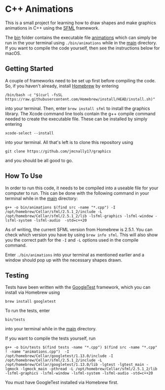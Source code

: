 # C++ Animations

This is a small project for learning how to draw shapes and make graphics animations in C++ using the [SFML](https://www.sfml-dev.org/) framework.

The [bin](https://github.com/jmcnally17/animations/tree/main/bin) folder contains the executable file [animations](https://github.com/jmcnally17/animations/blob/main/bin/animations) which can simply be run in the your terminal using `./bin/animations` while in the [main](https://github.com/jmcnally17/animations) directory. If you want to compile the code yourself, then see the instructions below for macOS.

## Getting Started

A couple of frameworks need to be set up first before compiling the code. So, if you haven't already, install [Homebrew](https://brew.sh/) by entering

```
/bin/bash -c "$(curl -fsSL https://raw.githubusercontent.com/Homebrew/install/HEAD/install.sh)"
```

into your terminal. Then, enter `brew install sfml` to install the graphics library. The Xcode command line tools contain the g++ compile command needed to create the executable file. These can be installed by simply entering

```
xcode-select --install
```

into your terminal. All that's left is to clone this repository using

```
git clone https://github.com/jmcnally17/graphics
```

and you should be all good to go.

## How To Use

In order to run this code, it needs to be compiled into a useable file for your computer to run. This can be done with the following command in your terminal while in the [main](https://github.com/jmcnally17/animations) directory:

```
g++ -o bin/animations $(find src -name "*.cpp") -I /opt/homebrew/Cellar/sfml/2.5.1_2/include -L /opt/homebrew/Cellar/sfml/2.5.1_2/lib -lsfml-graphics -lsfml-window -lsfml-system -lsfml-audio  -std=c++20
```

As of writing, the current SFML version from Homebrew is 2.5.1. You can check which version you have by using `brew info sfml`. This will also show you the correct path for the `-I` and `-L` options used in the compile command.

Enter `./bin/animations` into your terminal as mentioned earlier and a window should pop up with the necessary shapes drawn.

## Testing

Tests have been written with the [GoogleTest](http://google.github.io/googletest/) framework, which you can install via Homebrew using

```
brew install googletest
```

To run the tests, enter

```
bin/tests
```

into your terminal while in the [main](https://github.com/jmcnally17/animations) directory.

If you want to compile the tests yourself, run

```
g++ -o bin/tests $(find tests -name "*.cpp") $(find src -name "*.cpp" ! -name "animations.cpp")  -I /opt/homebrew/Cellar/googletest/1.13.0/include -I /opt/homebrew/Cellar/sfml/2.5.1_2/include -L /opt/homebrew/Cellar/googletest/1.13.0/lib -lgtest -lgtest_main -lgmock -lgmock_main -pthread -L /opt/homebrew/Cellar/sfml/2.5.1_2/lib -lsfml-graphics -lsfml-window -lsfml-system -lsfml-audio -std=c++20
```

You must have GoogleTest installed via Homebrew first.

